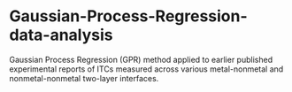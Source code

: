 # Gaussian-Process-Regression-data-analysis
Gaussian Process Regression (GPR) method applied to earlier published experimental reports of ITCs measured across various metal-nonmetal and nonmetal-nonmetal two-layer interfaces. 
